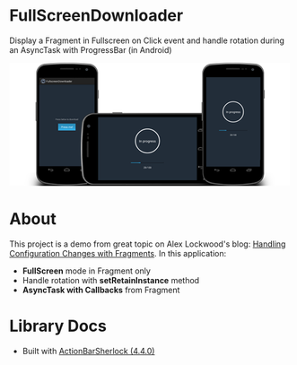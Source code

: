 FullScreenDownloader
====================

Display a Fragment in Fullscreen on Click event and handle rotation during an AsyncTask with ProgressBar (in Android)

![FullscreenDownloader-screenshot](/Settings/fullscreen-downloader-screenshot.png "FullscreenDownloader-screenshot")

About
====================

This project is a demo from great topic on Alex Lockwood's blog: <a href="http://www.androiddesignpatterns.com/2013/04/retaining-objects-across-config-changes.html" target="_blank">Handling Configuration Changes with Fragments</a>.
In this application:
  * <b>FullScreen</b> mode in Fragment only
  * Handle rotation with <b>setRetainInstance</b> method
  * <b>AsyncTask with Callbacks</b> from Fragment


Library Docs
====================

  * Built with <a href="http://actionbarsherlock.com/" target="_blank">ActionBarSherlock (4.4.0)</a>
